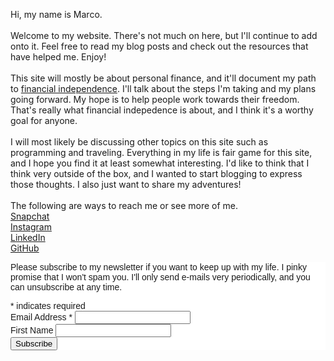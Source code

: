 <div class="about">
  <p>
    Hi, my name is Marco. 
    <br>
    <br>
    Welcome to my website. There's not much on here, but I'll continue to add onto it. Feel free to read my blog posts and check out the resources that have helped me. Enjoy!
    <br>
    <br>
    This site will mostly be about personal finance, and it'll document my path to <a href="https://www.reddit.com/r/financialindependence/wiki/faq">financial independence</a>. I'll talk about the steps I'm taking and my plans going forward. My hope is to help people work towards their freedom. That's really what financial indepedence is about, and I think it's a worthy goal for anyone.
    <br>
    <br>
    I will most likely be discussing other topics on this site such as programming and traveling. Everything in my life is fair game for this site, and I hope you find it at least somewhat interesting. I'd like to think that I think very outside of the box, and I wanted to start blogging to express those thoughts. I also just want to share my adventures!
    <br>
    <br>
    The following are ways to reach me or see more of me.
    <br>
    <a href="https://www.snapchat.com/add/marcopchen">Snapchat</a>
    <br>
    <a href="https://www.instagram.com/marcopchen/">Instagram</a>
    <br>
    <a href="https://www.linkedin.com/in/marcopchen/">LinkedIn</a>
    <br>
    <a href="https://github.com/marcopchen/">GitHub</a>
  </p>
</div>

<!-- Begin MailChimp Signup Form -->
<link href="//cdn-images.mailchimp.com/embedcode/classic-10_7.css" rel="stylesheet" type="text/css">
<style type="text/css">
	#mc_embed_signup{background:#fff; clear:left; font:14px Helvetica,Arial,sans-serif; }
	/* Add your own MailChimp form style overrides in your site stylesheet or in this style block.
	   We recommend moving this block and the preceding CSS link to the HEAD of your HTML file. */
</style>
<div id="mc_embed_signup">
<form action="https://gmail.us8.list-manage.com/subscribe/post?u=f7d0f34dee6cce5f1528b1041&amp;id=8368ffa763" method="post" id="mc-embedded-subscribe-form" name="mc-embedded-subscribe-form" class="validate" target="_blank" novalidate>
    <div id="mc_embed_signup_scroll">
	<p>Please subscribe to my newsletter if you want to keep up with my life. I pinky promise that I won't spam you. I'll only send e-mails very periodically, and you can unsubscribe at any time.</p>
<div class="indicates-required"><span class="asterisk">*</span> indicates required</div>
<div class="mc-field-group">
	<label for="mce-EMAIL">Email Address  <span class="asterisk">*</span>
</label>
	<input type="email" value="" name="EMAIL" class="required email" id="mce-EMAIL">
</div>
<div class="mc-field-group">
	<label for="mce-FNAME">First Name </label>
	<input type="text" value="" name="FNAME" class="" id="mce-FNAME">
</div>
	<div id="mce-responses" class="clear">
		<div class="response" id="mce-error-response" style="display:none"></div>
		<div class="response" id="mce-success-response" style="display:none"></div>
	</div>    <!-- real people should not fill this in and expect good things - do not remove this or risk form bot signups-->
    <div style="position: absolute; left: -5000px;" aria-hidden="true"><input type="text" name="b_f7d0f34dee6cce5f1528b1041_8368ffa763" tabindex="-1" value=""></div>
    <div class="clear"><input type="submit" value="Subscribe" name="subscribe" id="mc-embedded-subscribe" class="button"></div>
    </div>
</form>
</div>
<script type='text/javascript' src='//s3.amazonaws.com/downloads.mailchimp.com/js/mc-validate.js'></script><script type='text/javascript'>(function($) {window.fnames = new Array(); window.ftypes = new Array();fnames[0]='EMAIL';ftypes[0]='email';fnames[1]='FNAME';ftypes[1]='text';}(jQuery));var $mcj = jQuery.noConflict(true);</script>
<!--End mc_embed_signup-->
